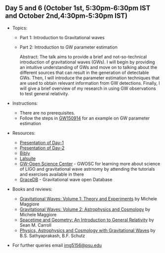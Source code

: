 

## Day 5 and 6 (October 1st, 5:30pm-6:30pm IST and October 2nd,4:30pm-5:30pm IST)
* Topics:
  * Part 1: Introduction to Gravitational waves
  * Part 2: Introduction to GW parameter estimation
  
    Abstract: The talk aims to provide a brief and not-so-technical introduction of gravitational waves (GWs). I will begin by providing an intuitive understanding of GWs and move on to talking about the different sources that can result in the generation of detectable GWs. Then, I will introduce the parameter estimation techniques that are used to obtain relevant information from GW detections. Finally, I will give a brief overview of my research in using GW observations to test general relativity.
    
* Instructions:
  * There are no prerequisites. 
  * Follow the steps in [GW150914](https://github.com/ssp5361/Mini-Astro-workshop/blob/master/Day-5and6/Instructions.txt) for an example on GW parameter estimation
  
* Resources:
  * [Presentation of Day-1](https://github.com/ssp5361/Mini-Astro-workshop/blob/master/Day-5and6/MAW-%20Introduction%20of%20GWs.pdf)
  * [Presentation of Day-2](https://github.com/ssp5361/Mini-Astro-workshop/blob/master/Day-5and6/MAW-%20Working%20with%20LALSuite.pdf)
  * [Bibly](https://lscsoft.docs.ligo.org/bilby/#)
  * [Lalsuite](https://lscsoft.docs.ligo.org/lalsuite/)
  * [GW-Open Science Center](https://www.gw-openscience.org/about/) - GWOSC for learning more about science of LIGO and gravitational wave astrnomy by attending the tutorials and exercises available in there 
  * [GraceDB](https://gracedb.ligo.org/) - Gravitational wave open Database
  
* Books and reviews:
  * [Gravitational Waves: Volume 1: Theory and Experiments](https://g.co/kgs/FDikzF) by Michele Maggiore
  * [Gravitational Waves: Volume 2: Astrophysics and Cosmology](https://g.co/kgs/k7LXBF) by Michele Maggiore
  * [Spacetime and Geometry: An Introduction to General Relativity](https://g.co/kgs/rx9urS) by Sean M. Carroll
  * [Physics, Astrophysics and Cosmology with Gravitational Waves](https://arxiv.org/abs/0903.0338) by B.S. Sathyaprakash, B.F. Schutz
  
* For further queries email img5156@psu.edu
